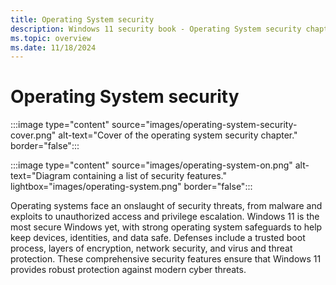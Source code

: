```yaml
---
title: Operating System security
description: Windows 11 security book - Operating System security chapter.
ms.topic: overview
ms.date: 11/18/2024
---
```


# Operating System security

:::image type="content" source="images/operating-system-security-cover.png" alt-text="Cover of the operating system security chapter." border="false":::

:::image type="content" source="images/operating-system-on.png" alt-text="Diagram containing a list of security features." lightbox="images/operating-system.png" border="false":::

Operating systems face an onslaught of security threats, from malware and exploits to unauthorized access and privilege escalation. Windows 11 is the most secure Windows yet, with strong operating system safeguards to help keep devices, identities, and data safe. Defenses include a trusted boot process, layers of encryption, network security, and virus and threat protection. These comprehensive security features ensure that Windows 11 provides robust protection against modern cyber threats.
